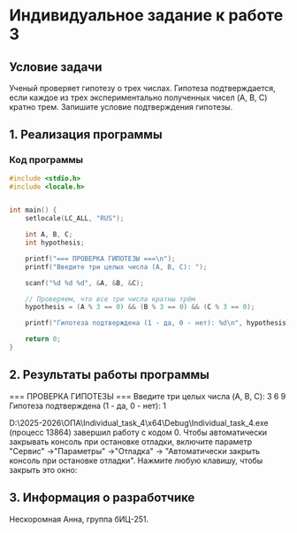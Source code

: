 # Индивидуальное задание к работе 3

## Условие задачи
Ученый проверяет гипотезу о трех числах. Гипотеза подтверждается, если каждое из трех экспериментально полученных чисел (A, B, C) кратно трем. Запишите условие подтверждения гипотезы.

## 1. Реализация программы

### Код программы
```c
#include <stdio.h>
#include <locale.h>


int main() {
    setlocale(LC_ALL, "RUS");

    int A, B, C;
    int hypothesis;

    printf("=== ПРОВЕРКА ГИПОТЕЗЫ ===\n");
    printf("Введите три целых числа (A, B, C): ");

    scanf("%d %d %d", &A, &B, &C);

    // Проверяем, что все три числа кратны трём
    hypothesis = (A % 3 == 0) && (B % 3 == 0) && (C % 3 == 0);

    printf("Гипотеза подтверждена (1 - да, 0 - нет): %d\n", hypothesis);

    return 0;
}
```

## 2. Результаты работы программы

=== ПРОВЕРКА ГИПОТЕЗЫ ===
Введите три целых числа (A, B, C): 3 6 9
Гипотеза подтверждена (1 - да, 0 - нет): 1

D:\2025-2026\ОПА\Individual_task_4\x64\Debug\Individual_task_4.exe (процесс 13864) завершил работу с кодом 0.
Чтобы автоматически закрывать консоль при остановке отладки, включите параметр "Сервис" ->"Параметры" ->"Отладка" -> "Автоматически закрыть консоль при остановке отладки".
Нажмите любую клавишу, чтобы закрыть это окно:

## 3. Информация о разработчике

Нескоромная Анна, группа бИЦ-251.


